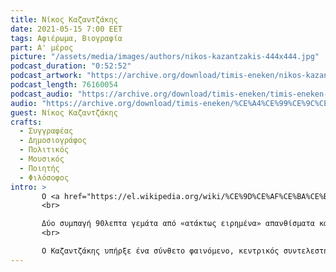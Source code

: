 ```yaml
---
title: Νίκος Καζαντζάκης
date: 2021-05-15 7:00 EET
tags: Αφιέρωμα, Βιογραφία
part: Α' μέρος
picture: "/assets/media/images/authors/nikos-kazantzakis-444x444.jpg"
podcast_duration: "0:52:52"
podcast_artwork: "https://archive.org/download/timis-eneken/nikos-kazanzakis-podcast.png"
podcast_length: 76160054
podcast_audio: "https://archive.org/download/timis-eneken/timis-eneken-nikos-kazantzakis-a-meros.mp3"
audio: "https://archive.org/download/timis-eneken/%CE%A4%CE%99%CE%9C%CE%97%CE%A3%20%CE%95%CE%9D%CE%95%CE%9A%CE%95%CE%9D%20%20%CE%9D%CE%99%CE%9A%CE%9F%CE%A3%20%CE%9A%CE%91%CE%96%CE%91%CE%9D%CE%A4%CE%96%CE%91%CE%9A%CE%97%CE%A3%20A%27%20%CE%9C%CE%95%CE%A1%CE%9F%CE%A3.mp3"
guest: Νίκος Καζαντζάκης
crafts:
  - Συγγραφέας
  - Δημοσιογράφος
  - Πολιτικός
  - Μουσικός
  - Ποιητής
  - Φιλόσοφος
intro: >
       Ο <a href="https://el.wikipedia.org/wiki/%CE%9D%CE%AF%CE%BA%CE%BF%CF%82_%CE%9A%CE%B1%CE%B6%CE%B1%CE%BD%CF%84%CE%B6%CE%AC%CE%BA%CE%B7%CF%82"/>Νίκος Καζαντζάκης</a> ήταν Έλληνας συγγραφέας, δημοσιογράφος, πολιτικός, μουσικός, ποιητής και φιλόσοφος, με πλούσιο λογοτεχνικό, ποιητικό και μεταφραστικό έργο. Αναγνωρίζεται ως ένας από τους σημαντικότερους σύγχρονους Έλληνες λογοτέχνες και ως ο περισσότερο μεταφρασμένος παγκοσμίως.
       <br>

       Δύο συμπαγή 90λεπτα γεμάτα από «ατάκτως ειρημένα» απανθίσματα και αποφθέγματα από το έργο του. Χαρακτηριστικά αποσπάσματα θεατρικών του, όπως:Ιουλιανός ο παραβάτης, Κούρος, Μέλισσα, ΝΙκηφόρος Φωκάς, Καποδίστριας κλπ. Συγκλονιστικές μαρτυρίες της Έλλης Αλεξίου, του εκδότη Γιάννη Γουδέλη, του μεταφραστή του Κίμωνα Φράιερ, των συγγραφέων Γιάννη Μαγκλή,  Ασημάκη Πανσέληνου και πολλών άλλων.
       <br>

       Ο Καζαντζάκης υπήρξε ένα σύνθετο φαινόμενο, κεντρικός συντελεστής του νεοελληνικού διαφωτισμού. Δύσκολο να συλληφθεί από την καθημερινή πρόχειρη εποπτεία. Ένα δονούμενο από ανησυχίες άτομο που όρμησε στο προσκήνιο με μια μεγάλη κραυγή.
---
```

